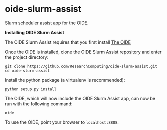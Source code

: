 # oide-slurm-assist
Slurm scheduler assist app for the OIDE.

**Installing OIDE Slurm Assist**

The OIDE Slurm Assist requires that you first install [The OIDE](https://github.com/ResearchComputing/OIDE)

Once the OIDE is installed, clone the OIDE Slurm Assist repository and enter the project directory:
```
git clone https://github.com/ResearchComputing/oide-slurm-assist.git
cd oide-slurm-assist
```
Install the python package (a virtualenv is recommended):
```
python setup.py install
```
The OIDE, which will now include the OIDE Slurm Assist app, can now be run with the following command:
```
oide
```
To use the OIDE, point your browser to `localhost:8888`.
